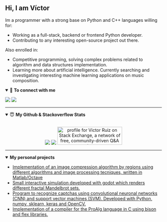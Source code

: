 ## Hi, I am Víctor

Im a programmer with a strong base on Python and C++ languages willing for:
- Working as a full-stack, backend or frontend Python developer.
- Contributing to any interesting open-source project out there.

Also enrolled in:
- Competitive programming, solving complex problems related to algorithm and data structures implementation.
- Learning more about artificial intelligence. Currently searching and investigating interesting machine learning applications on music composition.

<details open>
<summary>🤝 <b>To connect with me</b></summary>

<p align = "center">
 
[<img src="https://img.shields.io/badge/linkedin-%230077B5.svg?&style=for-the-badge&logo=linkedin&logoColor=white" />](https://www.linkedin.com/in/vykstorm/)
[<img src = "https://img.shields.io/badge/instagram-%23E4405F.svg?&style=for-the-badge&logo=instagram&logoColor=white">](https://www.instagram.com/stradivarius_nostalgico/)

</p>

</details>

---

<details open>
 <summary> 😇 <b>My Github & Stackoverflow Stats</b> </summary>

<br>

<p align = "center">
  <img src = "https://github-readme-stats.vercel.app/api?username=Vykstorm&show_icons=true&theme=tokyonight&line_height=27">
 <img src = "https://github-readme-stats.vercel.app/api/top-langs/?username=Vykstorm&hide=makefile,php&theme=tokyonight">
 <a href="https://stackexchange.com/users/12306858"><img src="https://stackexchange.com/users/flair/12306858.png?theme=dark" width="208" height="58" alt="profile for Victor Ruiz on Stack Exchange, a network of free, community-driven Q&amp;A sites" title="profile for Victor Ruiz on Stack Exchange, a network of free, community-driven Q&amp;A sites"></a>

</p>

</details>

---

<details open> 
 <summary><b>My personal projects</b> </summary>
 <ul>
 <li>
  <a href="https://github.com/Vykstorm/ROI_compression">Implementation of an image compression algorithm by regions using different algorithms and image processing tecniques, written in Matlab/Octave</a>
  </li>
  
  <li>
  <a href="https://github.com/Vykstorm/Fractals-Godot">Small interactive simulation developed with godot which renders different fractal Mandelbrot sets.</a>
  </li>
  
  <li>
  <a href="https://github.com/Vykstorm/CaptchaDL"> Program to recognize captchas using convolutional neuronal networks (CNN) and support vector machines (SVM). Developed with Python, numpy, sklearn, keras and OpenCV.</a>
  </li>
  
  <li>
  <a href="https://github.com/Vykstorm/ProAlg">Implementation of a compiler for the ProAlg language in C using bison and flex libraries.</a>
  </li>
</ul>
</details>



</details>
